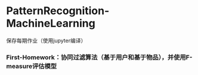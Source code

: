 # PatternRecognition-MachineLearning
保存每期作业（使用jupyter编译）
### First-Homework：协同过滤算法（基于用户和基于物品），并使用F-measure评估模型
